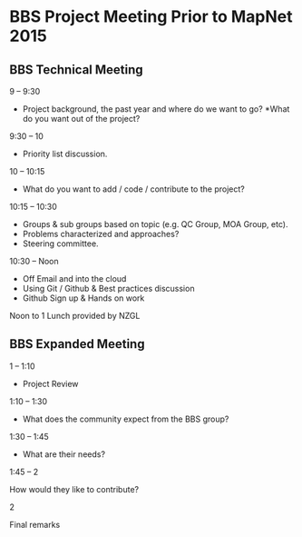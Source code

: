 # BBS Project Meeting Prior to MapNet 2015
## BBS Technical Meeting 

9 – 9:30

* Project background, the past year and where do we want to go?
*What do you want out of the project?

9:30 – 10

* Priority list discussion.

10 – 10:15

* What do you want to add / code / contribute to the project?

10:15 – 10:30

* Groups & sub groups based on topic (e.g. QC Group, MOA Group, etc).
* Problems characterized and approaches?
* Steering committee.

10:30 – Noon

* Off Email and into the cloud
* Using Git / Github & Best practices discussion
* Github Sign up & Hands on work

Noon to 1 Lunch provided by NZGL

## BBS Expanded Meeting

1 – 1:10

* Project Review

1:10 – 1:30

* What does the community expect from the BBS group?

1:30 – 1:45

* What are their needs?

1:45 – 2

How would they like to contribute?

2

Final remarks
